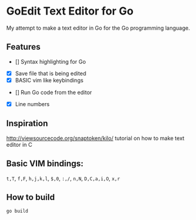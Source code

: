 # GoEdit Text Editor for Go

My attempt to make a text editor in Go for the Go programming language.

## Features
- [] Syntax highlighting for Go
- [x] Save file that is being edited
- [x] BASIC vim like keybindings
- [] Run Go code from the editor
- [x] Line numbers

## Inspiration
http://viewsourcecode.org/snaptoken/kilo/ tutorial on how to make text editor in C

## Basic VIM bindings:
`t,T`, `f,F`, `h,j,k,l`, `$,0`, `:,/`, `n,N`, `D,C,a,i,O`, `x,r`

## How to build
`go build`
